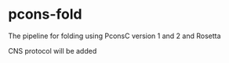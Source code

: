 pcons-fold
===========

The pipeline for folding using PconsC version 1 and 2 and Rosetta

CNS protocol will be added

